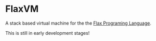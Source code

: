 # FlaxVM 

A stack based virtual machine for the the [Flax Programing Language](https://github.com/jschappel/Flax).


This is still in early development stages!